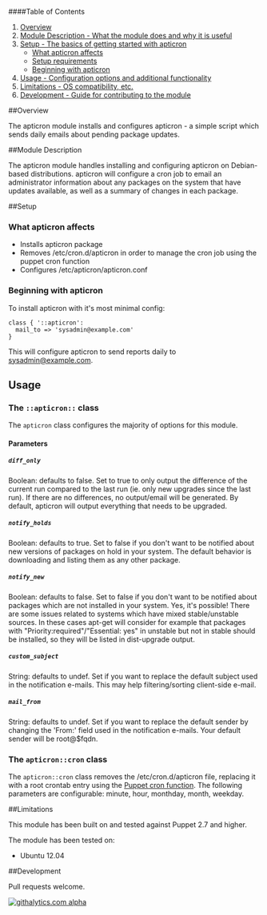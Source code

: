 ####Table of Contents

1. [Overview](#overview)
2. [Module Description - What the module does and why it is useful](#module-description)
3. [Setup - The basics of getting started with apticron](#setup)
    * [What apticron affects](#what-apticron-affects)
    * [Setup requirements](#setup-requirements)
    * [Beginning with apticron](#beginning-with-apticron)
4. [Usage - Configuration options and additional functionality](#usage)
5. [Limitations - OS compatibility, etc.](#limitations)
6. [Development - Guide for contributing to the module](#development)

##Overview

The apticron module installs and configures apticron - a simple script which sends daily emails about pending package updates.

##Module Description

The apticron module handles installing and configuring apticron on Debian-based distributions.  apticron will configure a cron job to email an administrator information about any packages on the system that have updates available, as well as a summary of changes in each package.

##Setup

### What apticron affects

* Installs apticron package
* Removes /etc/cron.d/apticron in order to manage the cron job using the puppet cron function
* Configures /etc/apticron/apticron.conf

### Beginning with apticron

To install apticron with it's most minimal config:

```puppet
class { '::apticron':
  mail_to => 'sysadmin@example.com'
}
```

This will configure apticron to send reports daily to sysadmin@example.com.

## Usage

### The `::apticron::` class

The `apticron` class configures the majority of options for this module.

#### Parameters

##### `diff_only`

Boolean: defaults to false.  Set to true to only output the difference of the current run compared to the last run (ie. only new upgrades since the last run).  If there are no differences, no output/email will be generated.  By default, apticron will output everything that needs to be upgraded.

##### `notify_holds`

Boolean: defaults to true.  Set to false if you don't want to be notified about new versions of packages on hold in your system.  The default behavior is downloading and listing them as any other package.

##### `notify_new`

Boolean: defaults to false.  Set to false if you don't want to be notified about packages which are not installed in your system. Yes, it's possible! There are some issues related to systems which have mixed stable/unstable sources.  In these cases apt-get will consider for example that packages with "Priority:required"/"Essential: yes" in unstable but not in stable should be installed, so they will be listed in dist-upgrade output.

##### `custom_subject`

String: defaults to undef.  Set if you want to replace the default subject used in the notification e-mails.  This may help filtering/sorting client-side e-mail.

##### `mail_from`

String: defaults to undef.  Set if you want to replace the default sender by changing the 'From:' field used in the notification e-mails.  Your default sender will be root@$fqdn.

### The `apticron::cron` class

The `apticron::cron` class removes the /etc/cron.d/apticron file, replacing it with a root crontab entry using the [Puppet cron function](http://docs.puppetlabs.com/references/latest/type.html#cron).  The following parameters are configurable: minute, hour, monthday, month, weekday.

##Limitations

This module has been built on and tested against Puppet 2.7 and higher.

The module has been tested on:

* Ubuntu 12.04

##Development

Pull requests welcome.

[![githalytics.com alpha](https://cruel-carlota.pagodabox.com/0e64e10b06caf95c9900623996f00d60 "githalytics.com")](http://githalytics.com/shoekstra/puppet-apticron)

